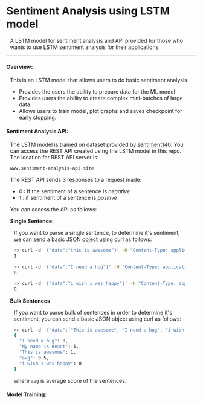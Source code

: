 # Sentiment Analysis using LSTM model
<div style="padding-left:10px; padding-right:15px;">A LSTM model for sentiment analysis and API provided for those who wants to use LSTM sentiment analysis for their applications.</div>
<hr>
 
#### Overview:
<div style="padding-left:10px; padding-right:15px;"> This is an LSTM model that allows users to do basic sentiment analysis. 

- Provides the users the ability to prepare data for the ML model
- Provides users the ability to create complex mini-batches of large data.
- Allows users to train model, plot graphs and saves checkpoint for early stopping.</div>


#### Sentiment Analysis API:
<div style="padding-left:10px; padding-right:15px;"> The LSTM model is trained on dataset provided by <a href="http://help.sentiment140.com/for-students">sentiment140</a>. You can access the REST API created using the LSTM model in this repo. The location for REST API server is:

`www.sentiment-analysis-api.site`

The REST API sends 3 responses to a request made:

- 0 : If the sentiment of a sentence is _negative_
- 1 : if sentiment of a sentence is _positive_

You can access the API as follows:

__Single Sentence:__

<div style="padding-left:10px; padding-right:15px;"> 

If you want to parse a single sentence, to determine it's sentiment, we can send a basic JSON object using curl as follows:

```sh
>> curl -d '{"data":"this is awesome"}' -H "Content-Type: application/json" -X POST https://www.sentiment-analysis-api.site/one
1

>> curl -d '{"data":"I need a hug"}' -H "Content-Type: application/json" -X POST https://www.sentiment-analysis-api.site/one
0

>> curl -d '{"data":"i wish i was happy"}' -H "Content-Type: application/json" -X POST https://www.sentiment-analysis-api.site/one
0
```

</div>

__Bulk Sentences__

<div style="padding-left:10px; padding-right:15px;"> 

If you want to parse bulk of sentences in order to determine it's sentiment, you can send a basic JSON object using curl as follows:


```sh
>> curl -d '{"data":["This is awesome", "I need a hug", "i wish i was happy","My name is Beant"]}' -H "Content-Type: application/json" -X POST https://www.sentiment-analysis-api.site/bulk
{
  "I need a hug": 0, 
  "My name is Beant": 1, 
  "This is awesome": 1, 
  "avg": 0.5, 
  "i wish i was happy": 0
}
```
where `avg` is average score of the sentences.

</div>
</div>


#### Model Training:









